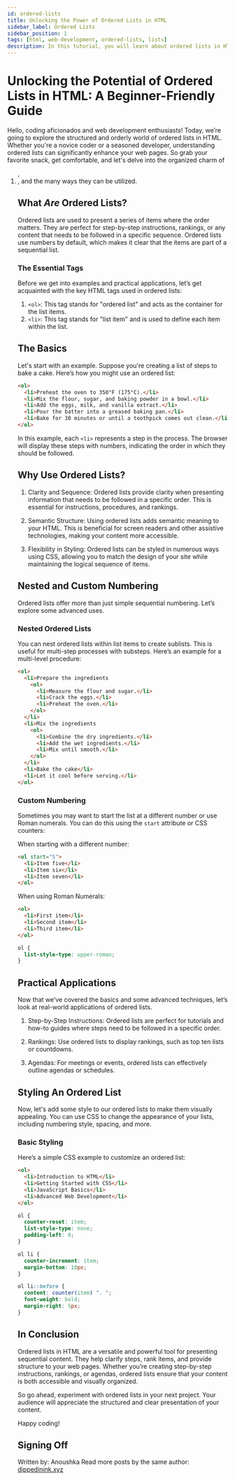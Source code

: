 ```yaml
---
id: ordered-lists
title: Unlocking the Power of Ordered Lists in HTML
sidebar_label: Ordered Lists
sidebar_position: 1
tags: [html, web-development, ordered-lists, lists]
description: In this tutorial, you will learn about ordered lists in HTML. Ordered lists are used to display a list of items in a specific order, such as numerical or alphabetical order.
---
```


# Unlocking the Potential of Ordered Lists in HTML: A Beginner-Friendly Guide

Hello, coding aficionados and web development enthusiasts! Today, we’re going to explore the structured and orderly world of ordered lists in HTML. Whether you're a novice coder or a seasoned developer, understanding ordered lists can significantly enhance your web pages. So grab your favorite snack, get comfortable, and let's delve into the organized charm of <ol>, <li>, and the many ways they can be utilized.

## What *Are* Ordered Lists?

Ordered lists are used to present a series of items where the order matters. They are perfect for step-by-step instructions, rankings, or any content that needs to be followed in a specific sequence. Ordered lists use numbers by default, which makes it clear that the items are part of a sequential list.

### The Essential Tags

Before we get into examples and practical applications, let’s get acquainted with the key HTML tags used in ordered lists:

1. `<ol>`: This tag stands for "ordered list" and acts as the container for the list items.
2. `<li>`: This tag stands for "list item" and is used to define each item within the list.

## The Basics

Let's start with an example. Suppose you're creating a list of steps to bake a cake. Here’s how you might use an ordered list:

```html
<ol>
  <li>Preheat the oven to 350°F (175°C).</li>
  <li>Mix the flour, sugar, and baking powder in a bowl.</li>
  <li>Add the eggs, milk, and vanilla extract.</li>
  <li>Pour the batter into a greased baking pan.</li>
  <li>Bake for 30 minutes or until a toothpick comes out clean.</li>
</ol>
```

In this example, each `<li>` represents a step in the process. The browser will display these steps with numbers, indicating the order in which they should be followed.

## Why Use Ordered Lists?

1. Clarity and Sequence: Ordered lists provide clarity when presenting information that needs to be followed in a specific order. This is essential for instructions, procedures, and rankings.

2. Semantic Structure: Using ordered lists adds semantic meaning to your HTML. This is beneficial for screen readers and other assistive technologies, making your content more accessible.

3. Flexibility in Styling: Ordered lists can be styled in numerous ways using CSS, allowing you to match the design of your site while maintaining the logical sequence of items.

## Nested and Custom Numbering

Ordered lists offer more than just simple sequential numbering. Let’s explore some advanced uses.

### Nested Ordered Lists

You can nest ordered lists within list items to create sublists. This is useful for multi-step processes with substeps. Here’s an example for a multi-level procedure:

```html
<ol>
  <li>Prepare the ingredients
    <ol>
      <li>Measure the flour and sugar.</li>
      <li>Crack the eggs.</li>
      <li>Preheat the oven.</li>
    </ol>
  </li>
  <li>Mix the ingredients
    <ol>
      <li>Combine the dry ingredients.</li>
      <li>Add the wet ingredients.</li>
      <li>Mix until smooth.</li>
    </ol>
  </li>
  <li>Bake the cake</li>
  <li>Let it cool before serving.</li>
</ol>
```

### Custom Numbering

Sometimes you may want to start the list at a different number or use Roman numerals. You can do this using the `start` attribute or CSS counters:

When starting with a different number:

```html
<ol start="5">
  <li>Item five</li>
  <li>Item six</li>
  <li>Item seven</li>
</ol>
```

When using Roman Numerals:

```html
<ol>
  <li>First item</li>
  <li>Second item</li>
  <li>Third item</li>
</ol>
```

```css
ol {
  list-style-type: upper-roman;
}
```

## Practical Applications

Now that we’ve covered the basics and some advanced techniques, let’s look at real-world applications of ordered lists.

1. Step-by-Step Instructions: Ordered lists are perfect for tutorials and how-to guides where steps need to be followed in a specific order.

2. Rankings: Use ordered lists to display rankings, such as top ten lists or countdowns.

3. Agendas: For meetings or events, ordered lists can effectively outline agendas or schedules.

## Styling An Ordered List

Now, let's add some style to our ordered lists to make them visually appealing. You can use CSS to change the appearance of your lists, including numbering style, spacing, and more.

### Basic Styling

Here’s a simple CSS example to customize an ordered list:

```html
<ol>
  <li>Introduction to HTML</li>
  <li>Getting Started with CSS</li>
  <li>JavaScript Basics</li>
  <li>Advanced Web Development</li>
</ol>
```

```css
ol {
  counter-reset: item;
  list-style-type: none;
  padding-left: 0;
}

ol li {
  counter-increment: item;
  margin-bottom: 10px;
}

ol li::before {
  content: counter(item) ". ";
  font-weight: bold;
  margin-right: 5px;
}
```

## In Conclusion

Ordered lists in HTML are a versatile and powerful tool for presenting sequential content. They help clarify steps, rank items, and provide structure to your web pages. Whether you’re creating step-by-step instructions, rankings, or agendas, ordered lists ensure that your content is both accessible and visually organized.

So go ahead, experiment with ordered lists in your next project. Your audience will appreciate the structured and clear presentation of your content.

Happy coding!

## Signing Off

Written by: Anoushka 
Read more posts by the same author: [dippedinink.xyz](https://dippedinink.xyz/)